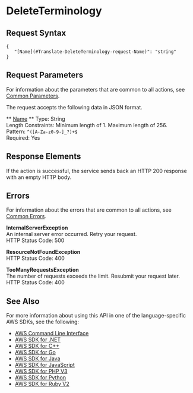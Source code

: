 # DeleteTerminology<a name="API_DeleteTerminology"></a>

## Request Syntax<a name="API_DeleteTerminology_RequestSyntax"></a>

```
{
   "[Name](#Translate-DeleteTerminology-request-Name)": "string"
}
```

## Request Parameters<a name="API_DeleteTerminology_RequestParameters"></a>

For information about the parameters that are common to all actions, see [Common Parameters](CommonParameters.md)\.

The request accepts the following data in JSON format\.

 ** [Name](#API_DeleteTerminology_RequestSyntax) **   <a name="Translate-DeleteTerminology-request-Name"></a>
Type: String  
Length Constraints: Minimum length of 1\. Maximum length of 256\.  
Pattern: `^([A-Za-z0-9-]_?)+$`   
Required: Yes

## Response Elements<a name="API_DeleteTerminology_ResponseElements"></a>

If the action is successful, the service sends back an HTTP 200 response with an empty HTTP body\.

## Errors<a name="API_DeleteTerminology_Errors"></a>

For information about the errors that are common to all actions, see [Common Errors](CommonErrors.md)\.

 **InternalServerException**   
An internal server error occurred\. Retry your request\.  
HTTP Status Code: 500

 **ResourceNotFoundException**   
HTTP Status Code: 400

 **TooManyRequestsException**   
The number of requests exceeds the limit\. Resubmit your request later\.  
HTTP Status Code: 400

## See Also<a name="API_DeleteTerminology_SeeAlso"></a>

For more information about using this API in one of the language\-specific AWS SDKs, see the following:
+  [AWS Command Line Interface](https://docs.aws.amazon.com/goto/aws-cli/translate-2017-07-01/DeleteTerminology) 
+  [AWS SDK for \.NET](https://docs.aws.amazon.com/goto/DotNetSDKV3/translate-2017-07-01/DeleteTerminology) 
+  [AWS SDK for C\+\+](https://docs.aws.amazon.com/goto/SdkForCpp/translate-2017-07-01/DeleteTerminology) 
+  [AWS SDK for Go](https://docs.aws.amazon.com/goto/SdkForGoV1/translate-2017-07-01/DeleteTerminology) 
+  [AWS SDK for Java](https://docs.aws.amazon.com/goto/SdkForJava/translate-2017-07-01/DeleteTerminology) 
+  [AWS SDK for JavaScript](https://docs.aws.amazon.com/goto/AWSJavaScriptSDK/translate-2017-07-01/DeleteTerminology) 
+  [AWS SDK for PHP V3](https://docs.aws.amazon.com/goto/SdkForPHPV3/translate-2017-07-01/DeleteTerminology) 
+  [AWS SDK for Python](https://docs.aws.amazon.com/goto/boto3/translate-2017-07-01/DeleteTerminology) 
+  [AWS SDK for Ruby V2](https://docs.aws.amazon.com/goto/SdkForRubyV2/translate-2017-07-01/DeleteTerminology) 